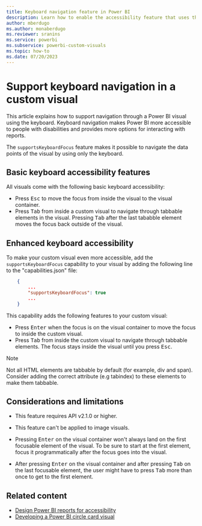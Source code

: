 ```yaml
---
title: Keyboard navigation feature in Power BI
description: Learn how to enable the accessibility feature that uses the keyboard to navigate through visuals in Power BI.
author: mberdugo
ms.author: monaberdugo
ms.reviewer: sranins
ms.service: powerbi
ms.subservice: powerbi-custom-visuals
ms.topic: how-to
ms.date: 07/20/2023
---
```


# Support keyboard navigation in a custom visual

This article explains how to support navigation through a Power BI visual using the keyboard. Keyboard navigation makes Power BI more accessible to people with disabilities and provides more options for interacting with reports.

The `supportsKeyboardFocus` feature makes it possible to navigate the data points of the visual by using only the keyboard.

## Basic keyboard accessibility features

All visuals come with the following basic keyboard accessibility:

* Press <kbd>Esc</kbd> to move the focus from inside the visual to the visual container.
* Press <kbd>Tab</kbd> from inside a custom visual to navigate through tabbable elements in the visual. Pressing <kbd>Tab</kbd> after the last tababble element moves the focus back outside of the visual.

## Enhanced keyboard accessibility

To make your custom visual even more accessible, add the `supportsKeyboardFocus` capability to your visual by adding the following line to the "capabilities.json" file:

```json
    {   
        ...
        "supportsKeyboardFocus": true
        ...
    }
```

This capability adds the following features to your custom visual:

* Press <kbd>Enter</kbd> when the focus is on the visual container to move the focus to inside the custom visual.
* Press <kbd>Tab</kbd> from inside the custom visual to navigate through tabbable elements. The focus stays inside the visual until you press <kbd>Esc</kbd>.

> [!NOTE]
> Not all HTML elements are tabbable by default (for example, div and span). Consider adding the correct attribute (e.g tabindex) to these elements to make them tabbable.

## Considerations and limitations

* This feature requires API v2.1.0 or higher.

* This feature can't be applied to image visuals.

* Pressing <kbd>Enter</kbd> on the visual container won't always land on the first focusable element of the visual. To be sure to start at the first element, focus it programmatically after the focus goes into the visual.

* After pressing <kbd>Enter</kbd> on the visual container and after pressing <kbd>Tab</kbd> on the last focusable element, the user might have to press <kbd>Tab</kbd> more than once to get to the first element.

## Related content

* [Design Power BI reports for accessibility](../../create-reports/desktop-accessibility-creating-reports.md)
* [Developing a Power BI circle card visual](develop-circle-card.md)
